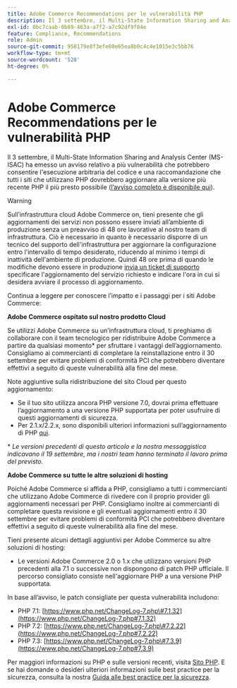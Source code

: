 ```yaml
---
title: Adobe Commerce Recommendations per le vulnerabilità PHP
description: Il 3 settembre, il Multi-State Information Sharing and Analysis Center (MS-ISAC) ha emesso un avviso relativo a più vulnerabilità che potrebbero consentire l'esecuzione arbitraria del codice e una raccomandazione che tutti i siti che utilizzano PHP dovrebbero aggiornare alla versione più recente PHP ASAP ([full alert is available here](https://www.cisecurity.org/advisory/multiple-vulnerabilities-in-php-could-allow-for-arbitrary-code-execution_2019-087/)).
exl-id: 0bc7caab-0b89-463a-a7f2-a7c92df9f84e
feature: Compliance, Recommendations
role: Admin
source-git-commit: 958179e0f3efe08e65ea8b0c4c4e1015e3c5bb76
workflow-type: tm+mt
source-wordcount: '528'
ht-degree: 0%

---
```


# Adobe Commerce Recommendations per le vulnerabilità PHP

Il 3 settembre, il Multi-State Information Sharing and Analysis Center (MS-ISAC) ha emesso un avviso relativo a più vulnerabilità che potrebbero consentire l&#39;esecuzione arbitraria del codice e una raccomandazione che tutti i siti che utilizzano PHP dovrebbero aggiornare alla versione più recente PHP il più presto possibile ([l’avviso completo è disponibile qui](https://www.cisecurity.org/advisory/multiple-vulnerabilities-in-php-could-allow-for-arbitrary-code-execution_2019-087/)).

>[!WARNING]
>
>Sull’infrastruttura cloud Adobe Commerce on, tieni presente che gli aggiornamenti dei servizi non possono essere inviati all’ambiente di produzione senza un preavviso di 48 ore lavorative al nostro team di infrastruttura. Ciò è necessario in quanto è necessario disporre di un tecnico del supporto dell&#39;infrastruttura per aggiornare la configurazione entro l&#39;intervallo di tempo desiderato, riducendo al minimo i tempi di inattività dell&#39;ambiente di produzione. Quindi 48 ore prima di quando le modifiche devono essere in produzione [invia un ticket di supporto](/help/help-center-guide/help-center/magento-help-center-user-guide.md#submit-ticket) specificare l&#39;aggiornamento del servizio richiesto e indicare l&#39;ora in cui si desidera avviare il processo di aggiornamento.

Continua a leggere per conoscere l’impatto e i passaggi per i siti Adobe Commerce:

**Adobe Commerce ospitato sul nostro prodotto Cloud**

Se utilizzi Adobe Commerce su un’infrastruttura cloud, ti preghiamo di collaborare con il team tecnologico per ridistribuire Adobe Commerce a partire da qualsiasi momento\* per sfruttare i vantaggi dell’aggiornamento. Consigliamo ai commercianti di completare la reinstallazione entro il 30 settembre per evitare problemi di conformità PCI che potrebbero diventare effettivi a seguito di queste vulnerabilità alla fine del mese.

Note aggiuntive sulla ridistribuzione del sito Cloud per questo aggiornamento:

* Se il tuo sito utilizza ancora PHP versione 7.0, dovrai prima effettuare l’aggiornamento a una versione PHP supportata per poter usufruire di questi aggiornamenti di sicurezza.
* Per 2.1.x/2.2.x, sono disponibili ulteriori informazioni sull’aggiornamento di PHP [qui](https://experienceleague.adobe.com/docs/commerce-cloud-service/user-guide/develop/upgrade/commerce-version.html).

\* *Le versioni precedenti di questo articolo e la nostra messaggistica indicavano il 19 settembre, ma i nostri team hanno terminato il lavoro prima del previsto.*

**Adobe Commerce su tutte le altre soluzioni di hosting**

Poiché Adobe Commerce si affida a PHP, consigliamo a tutti i commercianti che utilizzano Adobe Commerce di rivedere con il proprio provider gli aggiornamenti necessari per PHP. Consigliamo inoltre ai commercianti di completare questa revisione e gli eventuali aggiornamenti entro il 30 settembre per evitare problemi di conformità PCI che potrebbero diventare effettivi a seguito di queste vulnerabilità alla fine del mese.

Tieni presente alcuni dettagli aggiuntivi per Adobe Commerce su altre soluzioni di hosting:

* Le versioni Adobe Commerce 2.0 o 1.x che utilizzano versioni PHP precedenti alla 7.1 o successive non dispongono di patch PHP ufficiale. Il percorso consigliato consiste nell&#39;aggiornare PHP a una versione PHP supportata.

In base all’avviso, le patch consigliate per questa vulnerabilità includono:

* PHP 7.1: [https://www.php.net/ChangeLog-7.php\#7.1.32](https://www.php.net/ChangeLog-7.php#7.1.32)
* PHP 7.2: [https://www.php.net/ChangeLog-7.php\#7.2.22](https://www.php.net/ChangeLog-7.php#7.2.22)
* PHP 7.3: [https://www.php.net/ChangeLog-7.php\#7.3.9](https://www.php.net/ChangeLog-7.php#7.3.9)

Per maggiori informazioni su PHP e sulle versioni recenti, visita [Sito PHP](https://www.php.net/). E se hai domande o desideri ulteriori informazioni sulle best practice per la sicurezza, consulta la nostra [Guida alle best practice per la sicurezza](https://www.adobe.com/content/dam/cc/en/security/pdfs/Adobe-Magento-Commerce-Best-Practices-Guide.pdf).
